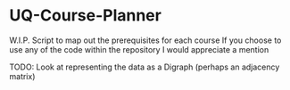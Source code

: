 # UQ-Course-Planner
W.I.P. Script to map out the prerequisites for each course
If you choose to use any of the code within the repository I would appreciate a mention


TODO: 
Look at representing the data as a Digraph (perhaps an adjacency matrix)
